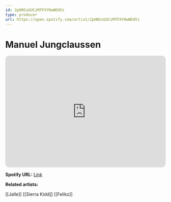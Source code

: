 ```yaml
---
id: 2pHNSsGUCzMfFXYHwWDdVi
type: producer
url: https://open.spotify.com/artist/2pHNSsGUCzMfFXYHwWDdVi
---
```

# Manuel Jungclaussen

<iframe style="border-radius:12px" src="https://open.spotify.com/embed/artist/2pHNSsGUCzMfFXYHwWDdVi" width="100%" height="352" frameBorder="0" allowfullscreen="" allow="autoplay; clipboard-write; encrypted-media; fullscreen; picture-in-picture" loading="lazy"></iframe>

**Spotify URL:** [Link](https://open.spotify.com/artist/2pHNSsGUCzMfFXYHwWDdVi)

**Related artists:**

[[Jalle]]
[[Sierra Kidd]]
[[Felikz]]
